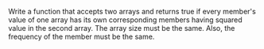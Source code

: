 Write a function that accepts two arrays and returns true if every member's value of one array has its own corresponding members having squared value in the second array. The array size must be the same. Also, the frequency of the member must be the same.